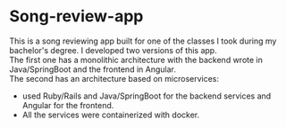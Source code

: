 # Song-review-app
This is a song reviewing app built for one of the classes I took during my bachelor's degree.
I developed two versions of this app.<br>
The first one has a monolithic architecture with the backend wrote in Java/SpringBoot and the frontend in Angular.<br>
The second has an architecture based on microservices: <br>
* used Ruby/Rails and Java/SpringBoot for the backend services and Angular for the frontend.<br>
* All the services were containerized with docker.
